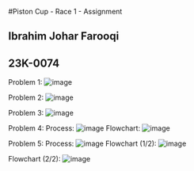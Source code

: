 #Piston Cup - Race 1 - Assignment
## Ibrahim Johar Farooqi
## 23K-0074

Problem 1: 
![image](https://github.com/ibrahimjohar/PfFall23/assets/34939623/4f5a4fc3-1339-47d2-aed3-4433e848ced0)

Problem 2: 
![image](https://github.com/ibrahimjohar/PfFall23/assets/34939623/034e38d3-cc85-49d6-8df6-909f9c61a695)

Problem 3: 
![image](https://github.com/ibrahimjohar/PfFall23/assets/34939623/08929215-7fce-476f-b824-5bfd5553a71f)

Problem 4: 
Process: 
![image](https://github.com/ibrahimjohar/PfFall23/assets/34939623/87ecca9d-7a09-4f12-a7e7-170df71646d2)
Flowchart: 
![image](https://github.com/ibrahimjohar/PfFall23/assets/34939623/2c50a128-842f-4edb-8e05-bc026ccaca7b)

Problem 5: 
Process: 
![image](https://github.com/ibrahimjohar/PfFall23/assets/34939623/0055da96-f9cb-4cbf-a909-c3a28c161fad)
Flowchart (1/2): 
![image](https://github.com/ibrahimjohar/PfFall23/assets/34939623/718c040f-85be-4893-aa0d-45ca99ad49c0)

Flowchart (2/2):
![image](https://github.com/ibrahimjohar/PfFall23/assets/34939623/0efa222b-3213-4c16-861b-0f855c4d6a2f)

